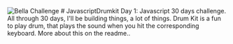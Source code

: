 <img src="https://img.shields.io/badge/this%20is-purple-503040.svg" alt="Bella Challenge">
# JavascriptDrumkit
Day 1: Javascript 30 days challenge. All through 30 days, I'll be building things, a lot of things. Drum Kit is a fun to play drum, that plays the sound when you hit the corresponding keyboard. More about this on the readme.. 
